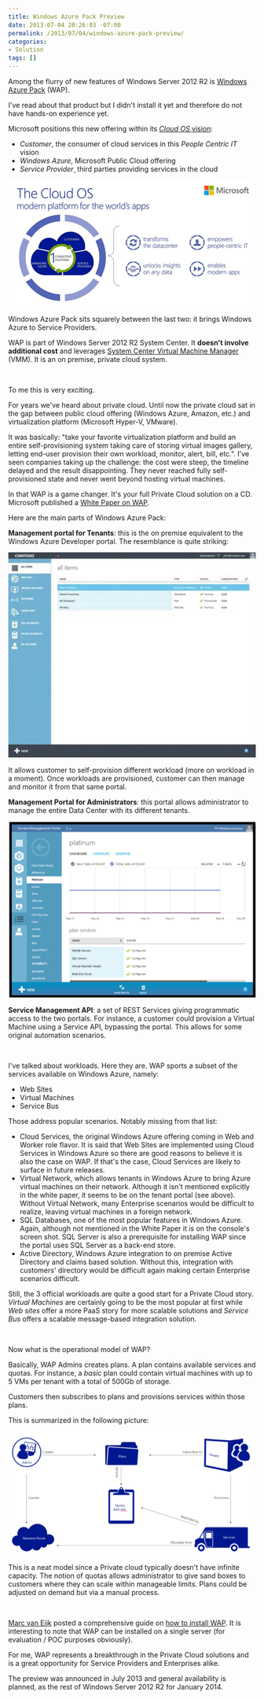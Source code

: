 ```yaml
---
title: Windows Azure Pack Preview
date: 2013-07-04 20:26:03 -07:00
permalink: /2013/07/04/windows-azure-pack-preview/
categories:
- Solution
tags: []
---
```

<p>Among the flurry of new features of Windows Server 2012 R2 is <a href="http://www.microsoft.com/en-us/server-cloud/windows-azure-pack.aspx">Windows Azure Pack</a> (WAP).
</p><p>I've read about that product but I didn't install it yet and therefore do not have hands-on experience yet.
</p><p>Microsoft positions this new offering within its <a href="http://www.microsoft.com/en-us/server-cloud/cloud-os/default.aspx"><em>Cloud OS </em>vision</a>:
</p><ul><li><em>Customer</em>, the consumer of cloud services in this <em>People Centric IT</em> vision
</li><li><em>Windows Azure</em>, Microsoft Public Cloud offering
</li><li><em>Service Provider</em>¸ third parties providing services in the cloud
</li></ul><p><img src="/assets/posts/2013/3/windows-azure-pack-preview/070513_0417_windowsazur1.png" alt="" />
	</p><p>Windows Azure Pack sits squarely between the last two:  it brings Windows Azure to Service Providers.
</p><p>WAP is part of Windows Server 2012 R2 System Center.  It <strong>doesn't involve additional cost</strong> and leverages <a href="http://technet.microsoft.com/en-us/library/gg610610.aspx">System Center Virtual Machine Manager</a> (VMM).  It is an on premise, private cloud system.
</p><p>
 </p><p>To me this is very exciting.
</p><p>For years we've heard about private cloud.  Until now the private cloud sat in the gap between public cloud offering (Windows Azure, Amazon, etc.) and virtualization platform (Microsoft Hyper-V, VMware).
</p><p>It was basically:  "take your favorite virtualization platform and build an entire self-provisioning system taking care of storing virtual images gallery, letting end-user provision their own workload, monitor, alert, bill, etc.".  I've seen companies taking up the challenge:  the cost were steep, the timeline delayed and the result disappointing.  They never reached fully self-provisioned state and never went beyond hosting virtual machines.
</p><p>In that WAP is a game changer.  It's your full Private Cloud solution on a CD.  Microsoft published a <a href="http://download.microsoft.com/download/0/1/C/01C728DF-B1DD-4A9E-AC5A-2C565AA37730/Windows_Azure_Pack_White_Paper.pdf">White Paper on WAP</a>.
</p><p>Here are the main parts of Windows Azure Pack:
</p><p><strong>Management portal for Tenants</strong>:  this is the on premise equivalent to the Windows Azure Developer portal.  The resemblance is quite striking:
</p><p><img src="/assets/posts/2013/3/windows-azure-pack-preview/070513_0417_windowsazur2.jpg" alt="" />
	</p><p>It allows customer to self-provision different workload (more on workload in a moment).  Once workloads are provisioned, customer can then manage and monitor it from that same portal.
</p><p><strong>Management Portal for Administrators</strong>:  this portal allows administrator to manage the entire Data Center with its different tenants.
</p><p><img src="/assets/posts/2013/3/windows-azure-pack-preview/070513_0417_windowsazur3.png" alt="" />
	</p><p><strong>Service Management API</strong>:  a set of REST Services giving programmatic access to the two portals.  For instance, a customer could provision a Virtual Machine using a Service API, bypassing the portal.  This allows for some original automation scenarios.
</p><p>
 </p><p>I've talked about workloads.  Here they are.  WAP sports a subset of the services available on Windows Azure, namely:
</p><ul><li>Web Sites
</li><li>Virtual Machines
</li><li>Service Bus
</li></ul><p>Those address popular scenarios.  Notably missing from that list:
</p><ul><li>Cloud Services, the original Windows Azure offering coming in Web and Worker role flavor.   It is said that Web Sites are implemented using Cloud Services in Windows Azure so there are good reasons to believe it is also the case on WAP.  If that's the case, Cloud Services are likely to surface in future releases.
</li><li>Virtual Network, which allows tenants in Windows Azure to bring Azure virtual machines on their network.  Although it isn't mentioned explicitly in the white paper, it seems to be on the tenant portal (see above).  Without Virtual Network, many Enterprise scenarios would be difficult to realize, leaving virtual machines in a foreign network.
</li><li>SQL Databases, one of the most popular features in Windows Azure.  Again, although not mentioned in the White Paper it is on the console's screen shot.  SQL Server is also a prerequisite for installing WAP since the portal uses SQL Server as a back-end store.
</li><li>Active Directory, Windows Azure integration to on premise Active Directory and claims based solution.  Without this, integration with customers' directory would be difficult again making certain Enterprise scenarios difficult.
</li></ul><p>Still, the 3 official workloads are quite a good start for a Private Cloud story.  <em>Virtual Machines</em> are certainly going to be the most popular at first while <em>Web sites</em> offer a more PaaS story for more scalable solutions and <em>Service Bus</em> offers a scalable message-based integration solution.
</p><p>
 </p><p>Now what is the operational model of WAP?
</p><p>Basically, WAP Admins creates plans.  A plan contains available services and quotas.  For instance, a <em>basic </em>plan could contain virtual machines with up to 5 VMs per tenant with a total of 500Gb of storage.
</p><p>Customers then subscribes to plans and provisions services within those plans.
</p><p>This is summarized in the following picture:
</p><p><img src="/assets/posts/2013/3/windows-azure-pack-preview/070513_0417_windowsazur4.png" alt="" />
	</p><p>This is a neat model since a Private cloud typically doesn't have infinite capacity.  The notion of quotas allows administrator to give sand boxes to customers where they can scale within manageable limits.  Plans could be adjusted on demand but via a manual process.
</p><p>
 </p><p><a href="http://www.hyper-v.nu/archives/author/marcve/">Marc van Eijk</a> posted a comprehensive guide on <a href="http://www.hyper-v.nu/archives/marcve/2013/02/installing-and-configuring-windows-azure-for-windows-server-part-1/">how to install WAP</a>.  It is interesting to note that WAP can be installed on a single server (for evaluation / POC purposes obviously).
</p><p>For me, WAP represents a breakthrough in the Private Cloud solutions and is a great opportunity for Service Providers and Enterprises alike.
</p><p>The preview was announced in July 2013 and general availability is planned, as the rest of Windows Server 2012 R2 for January 2014.</p>
